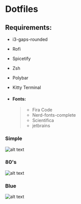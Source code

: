 # Dotfiles

## **Requirements:**

- i3-gaps-rounded
- Rofi
- Spicetify
- Zsh
- Polybar
- Kitty Terminal

- #### Fonts:
  > - Fira Code
  > - Nerd-fonts-complete
  > - Scientifica
  > - jetbrains

### Simple

![alt text](https://raw.githubusercontent.com/mahmoudk1000/Dotfiles/master/Screen/simple.png)

### 80's

![alt text](https://raw.githubusercontent.com/mahmoudk1000/Dotfiles/master/Screen/80's.png)

### Blue

![alt text](https://raw.githubusercontent.com/mahmoudk1000/Dotfiles/master/Screen/i3.png)
